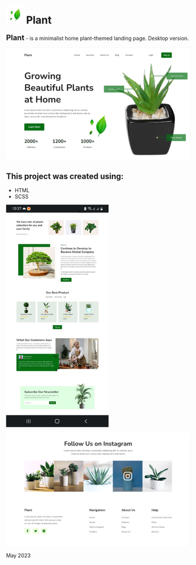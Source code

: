 <h1><img src="image/hero/klipartz7-1x.png" alt="logo" style="width:48px;"> Plant</h1>

<p><b style="font-size: 20px;">Plant</b> - is a minimalist home plant-themed landing page. Desktop version.</p>

![hero](image/hero.jpg)

<h2>This project was created using:</h2>
<ul>
<li>HTML</li>
<li>SCSS</li>
</ul>

<img src="image/mobile.jpg" alt="mobile" style="width:280px;">

![overlay](image/overlay.jpg)

May 2023
